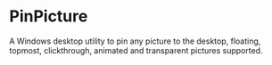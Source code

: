 # PinPicture
A Windows desktop utility to pin any picture to the desktop, floating, topmost, clickthrough, animated and transparent pictures supported.
